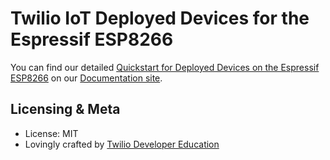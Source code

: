 # Twilio IoT Deployed Devices for the Espressif ESP8266

You can find our detailed [Quickstart for Deployed Devices on the Espressif ESP8266](https://www.twilio.com/docs/quickstart/deployed-devices/mqtt-esp8266-twilio-connected-devices) on our [Documentation site](https://www.twilio.com/docs).

## Licensing & Meta

* License: MIT
* Lovingly crafted by [Twilio Developer Education](https://www.twilio.com/docs)
